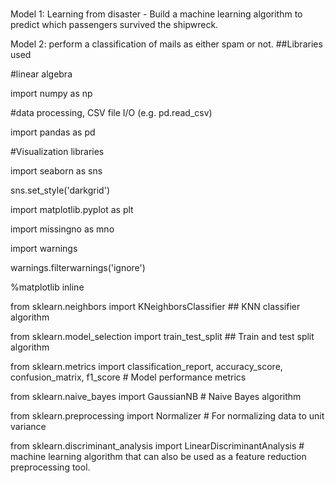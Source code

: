 # 
Model 1: Learning from disaster - Build a machine learning algorithm to predict which passengers survived the shipwreck.

Model 2: perform a classification of mails as either spam or not.
##Libraries used

#linear algebra

import numpy as np

#data processing, CSV file I/O (e.g. pd.read_csv)

import pandas as pd 

#Visualization libraries

import seaborn as sns

sns.set_style('darkgrid')

import matplotlib.pyplot as plt

import missingno as mno

import warnings

warnings.filterwarnings('ignore')

%matplotlib inline

from sklearn.neighbors import KNeighborsClassifier ## KNN classifier algorithm

from sklearn.model_selection import train_test_split ## Train and test split algorithm

from sklearn.metrics import classification_report, accuracy_score, confusion_matrix, f1_score # Model performance 
metrics

from sklearn.naive_bayes import GaussianNB # Naive Bayes algorithm

from sklearn.preprocessing import Normalizer # For normalizing data to unit variance

from sklearn.discriminant_analysis import LinearDiscriminantAnalysis # machine learning algorithm that can also be used 
as a feature reduction preprocessing tool.
